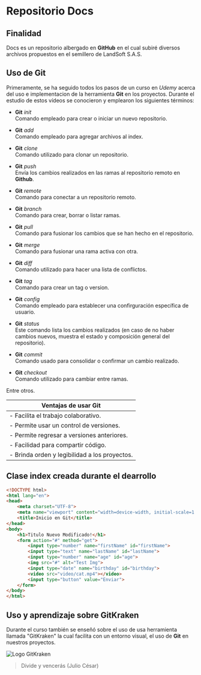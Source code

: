 # Repositorio Docs
Finalidad
---------

Docs es un repositorio albergado en **GitHub** en el cual subiré diversos archivos propuestos en el semillero de LandSoft S.A.S.

## Uso de Git
Primeramente, se ha seguido todos los pasos de un curso en *Udemy* acerca del uso e implementacion de la herramienta **Git** en los proyectos. Durante el estudio de estos vídeos se conocieron y emplearon los siguientes términos:

- **Git** *init*        
Comando empleado para crear o iniciar un nuevo repositorio.      

- **Git** *add*     
Comando empleado para agregar archivos al index.     

- **Git** *clone*       
Comando utilizado para clonar un repositorio.        

- **Git** *push*        
Envía los cambios realizados en las ramas al repositorio remoto en **Github**.       

- **Git** *remote*      
Comando para conectar a un repositorio remoto.       

- **Git** *branch*      
Comando para crear, borrar o listar ramas.      

- **Git** *pull*        
Comando para fusionar los cambios que se han hecho en el repositorio.       

- **Git** *merge*       
Comando para fusionar una rama activa con otra.     

- **Git** *diff*        
Comando utilizado para hacer una lista de conflictos.       

- **Git** *tag*     
Comando para crear un tag o version.        

- **Git** *config*      
Comando empleado para establecer una confirguración específica de usuario.
- **Git** *status*      
Este comando lista los cambios realizados (en caso de no haber cambios nuevos, muestra el estado y composición general del repositorio).      

- **Git** *commit*      
Comando usado para consolidar o confirmar un cambio realizado.      

- **Git** *checkout*        
Comando utilizado para cambiar entre ramas.     

Entre otros.

| Ventajas de usar **Git**|
| -------- |
| - Facilita el trabajo colaborativo. |
| - Permite usar un control de versiones. |
| - Permite regresar a versiones anteriores. |
| - Facilidad para compartir código. |
| - Brinda orden y legibilidad a los proyectos. |


## Clase index creada durante el dearrollo

```HTML
<!DOCTYPE html>
<html lang="en">
<head>
    <meta charset="UTF-8">
    <meta name="viewport" content="width=device-width, initial-scale=1.0">
    <title>Inicio en Git</title>
</head>
<body>
    <h1>Titulo Nuevo Modificado!</h1>
    <form action="#" method="get">
        <input type="number" name="firstName" id="firstName">
        <input type="text" name="lastName" id="lastName">
        <input type="number" name="age" id="age">
        <img src="#" alt="Test Img">
        <input type="date" name="birthday" id="birthday">
        <video src="video/cat.mp4"></video>
        <input type="button" value="Enviar">
    </form>
</body>
</html>
```


Uso y aprendizaje sobre **GitKraken**
-----------
Durante el curso también se enseñó sobre el uso de usa herramienta llamada "GitKraken" la cual facilita con un entorno visual, el uso de **Git** en nuestros proyectos.

![Logo GitKraken](https://cdn.worldvectorlogo.com/logos/gitkraken.svg)

> Divide y vencerás (Julio César)